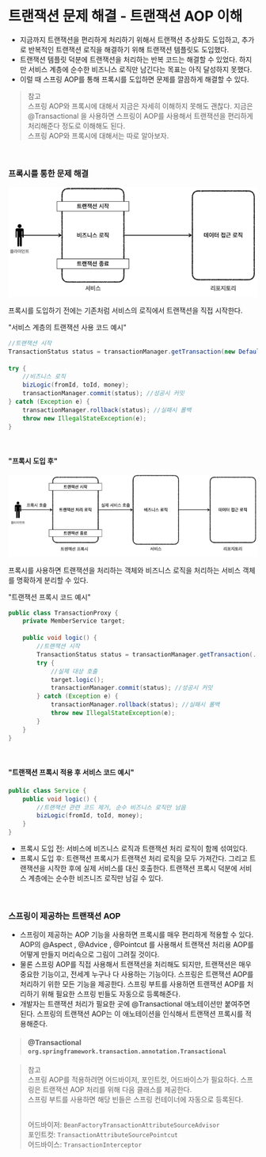 # 트랜잭션 문제 해결 - 트랜잭션 AOP 이해
* 지금까지 트랜잭션을 편리하게 처리하기 위해서 트랜잭션 추상화도 도입하고, 추가로 반복적인 트랜잭션 로직을
  해결하기 위해 트랜잭션 템플릿도 도입했다.
* 트랜잭션 템플릿 덕분에 트랜잭션을 처리하는 반복 코드는 해결할 수 있었다.
  하지만 서비스 계층에 순수한 비즈니스 로직만 남긴다는 목표는 아직 달성하지 못했다.
* 이럴 때 스프링 AOP를 통해 프록시를 도입하면 문제를 깔끔하게 해결할 수 있다.

> 참고<br>
> 스프링 AOP와 프록시에 대해서 지금은 자세히 이해하지 못해도 괜찮다. 지금은 @Transactional 을 사용하면 스프링이 AOP를 사용해서 트랜잭션을 편리하게 처리해준다 정도로 이해해도 된다.<br>
> 스프링 AOP와 프록시에 대해서는 따로 알아보자.

<br>

### 프록시를 통한 문제 해결
![Spring_and_problem_solving(transactions)-AOP](Spring_and_problem_solving(transactions)-AOP1.PNG)

프록시를 도입하기 전에는 기존처럼 서비스의 로직에서 트랜잭션을 직접 시작한다.

"서비스 계층의 트랜잭션 사용 코드 예시"
```java
//트랜잭션 시작
TransactionStatus status = transactionManager.getTransaction(new DefaultTransactionDefinition());

try {
    //비즈니스 로직
    bizLogic(fromId, toId, money);
    transactionManager.commit(status); //성공시 커밋
} catch (Exception e) {
    transactionManager.rollback(status); //실패시 롤백
    throw new IllegalStateException(e);
}
```

<br>

#### "프록시 도입 후"
![Spring_and_problem_solving(transactions)-AOP](Spring_and_problem_solving(transactions)-AOP2.PNG)

프록시를 사용하면 트랜잭션을 처리하는 객체와 비즈니스 로직을 처리하는 서비스 객체를 명확하게 분리할 수 있다.

"트랜잭션 프록시 코드 예시"
```java
public class TransactionProxy {
    private MemberService target;

    public void logic() {
        //트랜잭션 시작
        TransactionStatus status = transactionManager.getTransaction(..);
        try {
            //실제 대상 호출
            target.logic();
            transactionManager.commit(status); //성공시 커밋
        } catch (Exception e) {
            transactionManager.rollback(status); //실패시 롤백
            throw new IllegalStateException(e);
        }
    }
}
```

<br>

#### "트랜잭션 프록시 적용 후 서비스 코드 예시"
```java
public class Service {
    public void logic() {
        //트랜잭션 관련 코드 제거, 순수 비즈니스 로직만 남음
        bizLogic(fromId, toId, money);
    }
}
```
* 프록시 도입 전: 서비스에 비즈니스 로직과 트랜잭션 처리 로직이 함께 섞여있다.
* 프록시 도입 후: 트랜잭션 프록시가 트랜잭션 처리 로직을 모두 가져간다. 그리고 트랜잭션을 시작한 후에 실제 서비스를 대신 호출한다.
  트랜잭션 프록시 덕분에 서비스 계층에는 순수한 비즈니즈 로직만 남길 수 있다.

<br>

### 스프링이 제공하는 트랜잭션 AOP
* 스프링이 제공하는 AOP 기능을 사용하면 프록시를 매우 편리하게 적용할 수 있다. AOP의 @Aspect , @Advice , @Pointcut 를 사용해서 트랜잭션 처리용 AOP를 어떻게 만들지 머리속으로 그림이 그려질 것이다.
* 물론 스프링 AOP를 직접 사용해서 트랜잭션을 처리해도 되지만, 트랜잭션은 매우 중요한 기능이고, 전세계 누구나 다 사용하는 기능이다.
  스프링은 트랜잭션 AOP를 처리하기 위한 모든 기능을 제공한다. 스프링 부트를 사용하면 트랜잭션 AOP를 처리하기 위해 필요한 스프링 빈들도 자동으로 등록해준다.
* 개발자는 트랜잭션 처리가 필요한 곳에 @Transactional 애노테이션만 붙여주면 된다. 스프링의 트랜잭션 AOP는 이 애노테이션을 인식해서 트랜잭션 프록시를 적용해준다.

> #### @Transactional ```org.springframework.transaction.annotation.Transactional```

> 참고<br>
> 스프링 AOP를 적용하려면 어드바이저, 포인트컷, 어드바이스가 필요하다. 스프링은 트랜잭션 AOP 처리를 위해
> 다음 클래스를 제공한다.<br>스프링 부트를 사용하면 해당 빈들은 스프링 컨테이너에 자동으로 등록된다.<br><br>
> 
> 어드바이저: ```BeanFactoryTransactionAttributeSourceAdvisor```<br>
> 포인트컷: ```TransactionAttributeSourcePointcut```<br>
> 어드바이스: ```TransactionInterceptor```